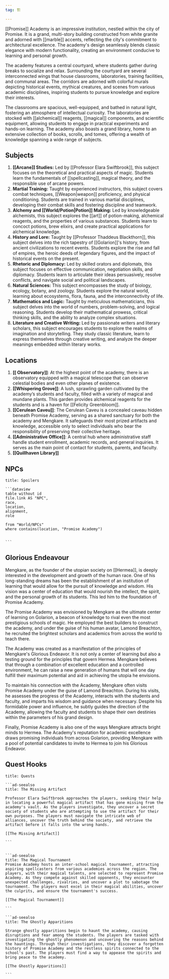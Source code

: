 ```yaml
---
tag: 🏗️

---
```

[[Promise]] Academy is an impressive institution, nestled within the city of Promise. It is a grand, multi-story building constructed from white granite and adorned with [[marble]] accents, reflecting the city's commitment to architectural excellence. The academy's design seamlessly blends classic elegance with modern functionality, creating an environment conducive to learning and personal growth.

The academy features a central courtyard, where students gather during breaks to socialize and relax. Surrounding the courtyard are several interconnected wings that house classrooms, laboratories, training facilities, and communal areas. The corridors are adorned with colorful murals depicting historical events, mythical creatures, and scenes from various academic disciplines, inspiring students to pursue knowledge and explore their interests.

The classrooms are spacious, well-equipped, and bathed in natural light, fostering an atmosphere of intellectual curiosity. The laboratories are stocked with [[alchemical]] reagents, [[magical]] components, and scientific equipment, allowing students to engage in practical experiments and hands-on learning. The academy also boasts a grand library, home to an extensive collection of books, scrolls, and tomes, offering a wealth of knowledge spanning a wide range of subjects.

## Subjects

1.  **[[Arcane]] Studies:** Led by [[Professor Elara Swiftbrook]], this subject focuses on the theoretical and practical aspects of magic. Students learn the fundamentals of [[spellcasting]], magical theory, and the responsible use of arcane powers.
2.  **Martial Training:** Taught by experienced instructors, this subject covers combat techniques, [[Weapon|weapon]] proficiency, and physical conditioning. Students are trained in various martial disciplines, developing their combat skills and fostering discipline and teamwork.
3.  **Alchemy and [[World/Potion|Potion]] Making:** Led by knowledgeable alchemists, this subject explores the [[art]] of potion-making, alchemical reagents, and the properties of various substances. Students learn to concoct potions, brew elixirs, and create practical applications for alchemical knowledge.
4.  **History and Lore:** Taught by [[Professor Thaddeus Blackthorn]], this subject delves into the rich tapestry of [[Golarion]]'s history, from ancient civilizations to recent events. Students explore the rise and fall of empires, the heroic deeds of legendary figures, and the impact of historical events on the present.
5.  **Rhetoric and Diplomacy:** Led by skilled orators and diplomats, this subject focuses on effective communication, negotiation skills, and diplomacy. Students learn to articulate their ideas persuasively, resolve conflicts, and navigate social and political landscapes.
6.  **Natural Sciences:** This subject encompasses the study of biology, ecology, botany, and zoology. Students explore the natural world, learning about ecosystems, flora, fauna, and the interconnectivity of life.
7.  **Mathematics and Logic:** Taught by meticulous mathematicians, this subject delves into the world of numbers, problem-solving, and logical reasoning. Students develop their mathematical prowess, critical thinking skills, and the ability to analyze complex situations.
8.  **Literature and Creative Writing:** Led by passionate writers and literary scholars, this subject encourages students to explore the realms of imagination and storytelling. They study classic literature, learn to express themselves through creative writing, and analyze the deeper meanings embedded within literary works.

## Locations

1.  **[[ Observatory]]**: At the highest point of the academy, there is an observatory equipped with a magical telescope that can observe celestial bodies and even other planes of existence. 
3.  **[[Whispering Grove]]**: A lush, sprawling garden cultivated by the academy’s students and faculty, filled with a variety of magical and mundane plants. This garden provides alchemical reagents for the students and is a haven for [[Felicity Greenbloom]].
4. **[[Cerulean Caveu]]**:  The Cerulean Caveu is a concealed caveau hidden beneath Promise Academy, serving as a shared sanctuary for both the academy and Mengkare. It safeguards their most prized artifacts and knowledge, accessible only to select individuals who bear the responsibility of preserving their collective heritage.
5. **[[Administrative Office]]**: A central hub where administrative staff handle student enrollment, academic records, and general inquiries. It serves as the main point of contact for students, parents, and faculty.
6. **[[Quillhaven Library]]**

## NPCs

``````ad-warning
title: Spoilers

```dataview
table without id
file.link AS "NPC",
race,
location,
alignment,
role

from "World/NPCs"
where contains(location, "Promise Academy")


```

``````

## Glorious Endeavour

Mengkare, as the founder of the utopian society on [[Hermea]], is deeply interested in the development and growth of the human race. One of his long-standing dreams has been the establishment of an institution of learning that would allow for the pursuit of knowledge and wisdom. His vision was a center of education that would nourish the intellect, the spirit, and the personal growth of its students. This led him to the foundation of Promise Academy.

The Promise Academy was envisioned by Mengkare as the ultimate center of learning on Golarion, a beacon of knowledge to rival even the most prestigious schools of magic. He employed the best builders to construct the academy, and under the guise of his human avatar, Lamond Breachton, he recruited the brightest scholars and academics from across the world to teach there.

The Academy was created as a manifestation of the principles of Mengkare's Glorious Endeavor. It is not only a center of learning but also a testing ground for the principles that govern Hermea. Mengkare believes that through a combination of excellent education and a controlled environment, he can raise a new generation of humans that will one day fulfill their maximum potential and aid in achieving the utopia he envisions.

To maintain his connection with the Academy, Mengkare often visits Promise Academy under the guise of Lamond Breachton. During his visits, he assesses the progress of the Academy, interacts with the students and faculty, and imparts his wisdom and guidance when necessary. Despite his formidable power and influence, he subtly guides the direction of the Academy, allowing the faculty and students to shape their own destinies within the parameters of his grand design.

Finally, Promise Academy is also one of the ways Mengkare attracts bright minds to Hermea. The Academy's reputation for academic excellence draws promising individuals from across Golarion, providing Mengkare with a pool of potential candidates to invite to Hermea to join his Glorious Endeavor.

## Quest Hooks

`````ad-important
title: Quests

```ad-seealso
title: The Missing Artifact

Professor Elara Swiftbrook approaches the players, seeking their help in locating a powerful magical artifact that has gone missing from the academy's vault. As the players investigate, they uncover a secret society of students who are attempting to use the artifact for their own purposes. The players must navigate the intricate web of alliances, uncover the truth behind the society, and retrieve the artifact before it falls into the wrong hands.

[[The Missing Artifact]]

```


```ad-seealso
title: The Magical Tournament
Promise Academy hosts an inter-school magical tournament, attracting aspiring spellcasters from various academies across the region. The players, with their magical talents, are selected to represent Promise Academy. As they compete against skilled opponents, they encounter unexpected challenges, rivalries, and uncover a plot to sabotage the tournament. The players must excel in their magical abilities, uncover the culprits, and ensure the tournament's success.

[[The Magical Tournament]]

```

```ad-seealso
title: The Ghostly Apparitions

Strange ghostly apparitions begin to haunt the academy, causing disruptions and fear among the students. The players are tasked with investigating the ghostly phenomenon and uncovering the reasons behind the hauntings. Through their investigations, they discover a forgotten history of Promise Academy and the restless spirits connected to the school's past. The players must find a way to appease the spirits and bring peace to the academy.

[[The Ghostly Apparitions]]

```


`````